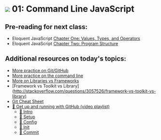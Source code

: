 # ![](https://ga-dash.s3.amazonaws.com/production/assets/logo-9f88ae6c9c3871690e33280fcf557f33.png) 01: Command Line JavaScript

## Pre-reading for next class:

* Eloquent JavaScript [Chapter One: Values, Types, and Operators](http://eloquentjavascript.net/01_values.html)
* Eloquent JavaScript [Chapter Two: Program Structure](http://eloquentjavascript.net/02_program_structure.html)

## Additional resources on today's topics:

* [More practice on Git/GitHub](https://try.github.io)
* [More practice on the command line](https://learnpythonthehardway.org/book/appendixa.html)
* [More on Libraries vs Frameworks](http://martinfowler.com/bliki/InversionOfControl.html)
* [Framework vs Toolkit vs Library] (http://stackoverflow.com/questions/3057526/framework-vs-toolkit-vs-library)
* [Git Cheat Sheet](http://rogerdudler.github.io/git-guide/files/git_cheat_sheet.pdf)
* [&#127909; Get up and running with GitHub (video playlist)](https://www.youtube.com/watch?v=FyfwLX4HAxM&list=PLg7s6cbtAD15G8lNyoaYDuKZSKyJrgwB-)
    * [&#127909; Intro](https://www.youtube.com/watch?v=FyfwLX4HAxM&index=1&list=PLg7s6cbtAD15G8lNyoaYDuKZSKyJrgwB-)
    * [&#127909; Setup](https://www.youtube.com/watch?v=7Inc0G0wutk&list=PLg7s6cbtAD15G8lNyoaYDuKZSKyJrgwB-&index=2)
    * [&#127909; Config](https://www.youtube.com/watch?v=ZChtKFLiaNw&index=3&list=PLg7s6cbtAD15G8lNyoaYDuKZSKyJrgwB-)
    * [&#127909; Init](https://www.youtube.com/watch?v=WxMFZncm12s&list=PLg7s6cbtAD15G8lNyoaYDuKZSKyJrgwB-&index=4)
    * [&#127909; Commit](https://www.youtube.com/watch?v=A-Cll9jEnnM&index=5&list=PLg7s6cbtAD15G8lNyoaYDuKZSKyJrgwB-)